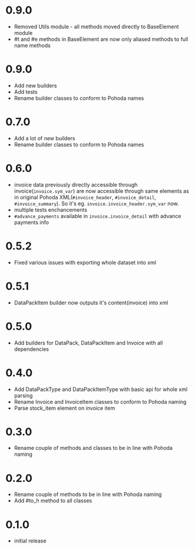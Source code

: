 # 0.9.0

- Removed Utils module - all methods moved directly to BaseElement module
- #t and #e methods in BaseElement are now only aliased methods to full name methods

# 0.9.0

- Add new builders
- Add tests
- Rename builder classes to conform to Pohoda names

# 0.7.0

- Add a lot of new builders
- Rename builder classes to conform to Pohoda names

# 0.6.0

- invoice data previously directly accessible through invoice(`invoice.sym_var`) are now accessible through same elements as in original Pohoda XML(`#invoice_header`, `#invoice_detail`, `#invoice_summary`). So it's eg. `invoice.invoice_header.sym_var` now.
- multiple tests enchancements
- `#advance_payments` available in `invoice.invoice_detail` with advance payments info

# 0.5.2

- Fixed various issues with exporting whole dataset into xml

# 0.5.1

- DataPackItem builder now outputs it's content(invoice) into xml

# 0.5.0

- Add builders for DataPack, DataPackItem and Invoice with all dependencies

# 0.4.0

- Add DataPackType and DataPackItemType with basic api for whole xml parsing
- Rename Invoice and InvoiceItem classes to conform to Pohoda naming
- Parse stock_item element on invoice item

# 0.3.0

- Rename couple of methods and classes to be in line with Pohoda naming

# 0.2.0

- Rename couple of methods to be in line with Pohoda naming
- Add #to_h method to all classes

# 0.1.0

- initial release
